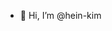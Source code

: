- 👋 Hi, I’m @hein-kim 
<!---
- 👀 I’m interested in learning how to code and engaging in simple coding projects
- 🌱 I’m currently learning how to use HTML, CSS, and JavaScript - and how to navigate GitHub :)
- 💞️ I’m looking to collaborate on beginner projects
- 📫 How to reach me ... heinkim311@gmail.com
--->

<!---
hein-kim/hein-kim is a ✨ special ✨ repository because its `README.md` (this file) appears on your GitHub profile.
You can click the Preview link to take a look at your changes.
--->

